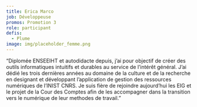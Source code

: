 ```yaml
---
title: Erica Marco
job: Développeuse
promos: Promotion 3
role: participant
defis:
  - Plume
image: img/placeholder_femme.png
---
```

“Diplomée ENSEEIHT et autodidacte depuis, j’ai pour objectif de créer des outils informatiques intuitifs et durables au service de l’intérêt général. J’ai dédié les trois dernières années au domaine de la culture et de la recherche en designant et développant l’application de gestion des ressources numériques de l’INIST CNRS. Je suis fière de rejoindre aujourd’hui les EIG et le projet de la Cour des Comptes afin de les accompagner dans la transition vers le numérique de leur methodes de travail.”